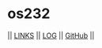 # os232

|| [LINKS](LINKS/) || [LOG](TXT/mylog.txt) || [GitHub](https://github.com/edbert2397/os232/) ||

